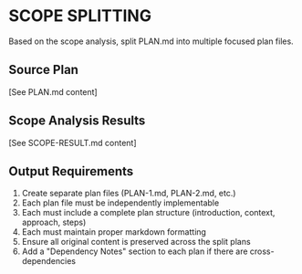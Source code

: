 # SCOPE SPLITTING

Based on the scope analysis, split PLAN.md into multiple focused plan files.

## Source Plan
[See PLAN.md content]

## Scope Analysis Results
[See SCOPE-RESULT.md content]

## Output Requirements
1. Create separate plan files (PLAN-1.md, PLAN-2.md, etc.)
2. Each plan file must be independently implementable
3. Each must include a complete plan structure (introduction, context, approach, steps)
4. Each must maintain proper markdown formatting
5. Ensure all original content is preserved across the split plans
6. Add a "Dependency Notes" section to each plan if there are cross-dependencies